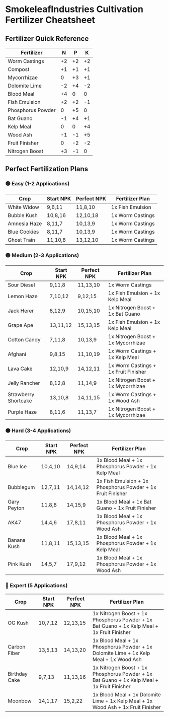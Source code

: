 # SmokeleafIndustries Cultivation Fertilizer Cheatsheet

## Fertilizer Quick Reference

| Fertilizer | N | P | K |
|------------|---|---|---|
| Worm Castings | +2 | +2 | +2 |
| Compost | +1 | +1 | +1 |
| Mycorrhizae | 0 | +3 | +1 |
| Dolomite Lime | -2 | +4 | -2 |
| Blood Meal | +4 | 0 | 0 |
| Fish Emulsion | +2 | +2 | -1 |
| Phosphorus Powder | 0 | +5 | 0 |
| Bat Guano | -1 | +4 | +1 |
| Kelp Meal | 0 | 0 | +4 |
| Wood Ash | -1 | -1 | +5 |
| Fruit Finisher | 0 | -2 | -2 |
| Nitrogen Boost | +3 | -1 | 0 |

## Perfect Fertilization Plans

### 🟢 Easy (1-2 Applications)

| Crop | Start NPK | Perfect NPK | Fertilizer Plan |
|------|-----------|-------------|-----------------|
| White Widow | 9,6,11 | 11,8,10 | 1x Fish Emulsion |
| Bubble Kush | 10,8,16 | 12,10,18 | 1x Worm Castings |
| Amnesia Haze | 8,11,7 | 10,13,9 | 1x Worm Castings |
| Blue Cookies | 8,11,7 | 10,13,9 | 1x Worm Castings |
| Ghost Train | 11,10,8 | 13,12,10 | 1x Worm Castings |

### 🟡 Medium (2-3 Applications)

| Crop | Start NPK | Perfect NPK | Fertilizer Plan |
|------|-----------|-------------|-----------------|
| Sour Diesel | 9,11,8 | 11,13,10 | 1x Worm Castings |
| Lemon Haze | 7,10,12 | 9,12,15 | 1x Fish Emulsion + 1x Kelp Meal |
| Jack Herer | 8,12,9 | 10,15,10 | 1x Nitrogen Boost + 1x Bat Guano |
| Grape Ape | 13,11,12 | 15,13,15 | 1x Fish Emulsion + 1x Kelp Meal |
| Cotton Candy | 7,11,8 | 10,13,9 | 1x Nitrogen Boost + 1x Mycorrhizae |
| Afghani | 9,8,15 | 11,10,19 | 1x Worm Castings + 1x Kelp Meal |
| Lava Cake | 12,10,9 | 14,12,11 | 1x Worm Castings + 1x Fruit Finisher |
| Jelly Rancher | 8,12,8 | 11,14,9 | 1x Nitrogen Boost + 1x Mycorrhizae |
| Strawberry Shortcake | 13,10,8 | 14,11,15 | 1x Worm Castings + 1x Wood Ash |
| Purple Haze | 8,11,6 | 11,13,7 | 1x Nitrogen Boost + 1x Mycorrhizae |

### 🟠 Hard (3-4 Applications)

| Crop | Start NPK | Perfect NPK | Fertilizer Plan |
|------|-----------|-------------|-----------------|
| Blue Ice | 10,4,10 | 14,9,14 | 1x Blood Meal + 1x Phosphorus Powder + 1x Kelp Meal |
| Bubblegum | 12,7,11 | 14,14,12 | 1x Fish Emulsion + 1x Phosphorus Powder + 1x Fruit Finisher |
| Gary Peyton | 11,8,8 | 14,15,9 | 1x Blood Meal + 1x Bat Guano + 1x Fruit Finisher |
| AK47 | 14,4,6 | 17,8,11 | 1x Blood Meal + 1x Phosphorus Powder + 1x Wood Ash |
| Banana Kush | 11,8,11 | 15,13,15 | 1x Blood Meal + 1x Phosphorus Powder + 1x Kelp Meal |
| Pink Kush | 14,5,7 | 17,9,12 | 1x Blood Meal + 1x Phosphorus Powder + 1x Wood Ash |

### 🔴 Expert (5 Applications)

| Crop | Start NPK | Perfect NPK | Fertilizer Plan |
|------|-----------|-------------|-----------------|
| OG Kush | 10,7,12 | 12,13,15 | 1x Nitrogen Boost + 1x Phosphorus Powder + 1x Bat Guano + 1x Kelp Meal + 1x Fruit Finisher |
| Carbon Fiber | 13,5,13 | 14,13,20 | 1x Blood Meal + 1x Phosphorus Powder + 1x Dolomite Lime + 1x Kelp Meal + 1x Wood Ash |
| Birthday Cake | 9,7,13 | 11,13,16 | 1x Nitrogen Boost + 1x Phosphorus Powder + 1x Bat Guano + 1x Kelp Meal + 1x Fruit Finisher |
| Moonbow | 14,1,17 | 15,2,22 | 1x Blood Meal + 1x Dolomite Lime + 1x Kelp Meal + 1x Wood Ash + 1x Fruit Finisher |
